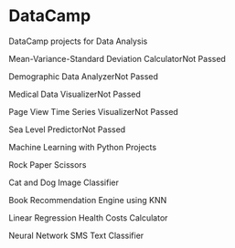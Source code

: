 # DataCamp

DataCamp projects for Data Analysis

Mean-Variance-Standard Deviation CalculatorNot Passed

Demographic Data AnalyzerNot Passed

Medical Data VisualizerNot Passed

Page View Time Series VisualizerNot Passed

Sea Level PredictorNot Passed




Machine Learning with Python Projects

Rock Paper Scissors

Cat and Dog Image Classifier

Book Recommendation Engine using KNN

Linear Regression Health Costs Calculator

Neural Network SMS Text Classifier
